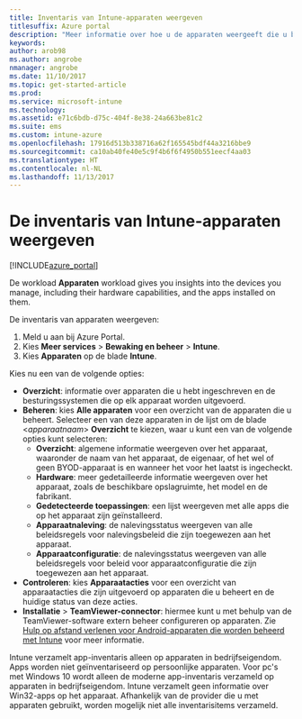 ```yaml
---
title: Inventaris van Intune-apparaten weergeven
titlesuffix: Azure portal
description: "Meer informatie over hoe u de apparaten weergeeft die u beheert met Intune en over de hardware en geïnstalleerde apps."
keywords: 
author: arob98
ms.author: angrobe
nmanager: angrobe
ms.date: 11/10/2017
ms.topic: get-started-article
ms.prod: 
ms.service: microsoft-intune
ms.technology: 
ms.assetid: e71c6bdb-d75c-404f-8e38-24a663be81c2
ms.suite: ems
ms.custom: intune-azure
ms.openlocfilehash: 17916d513b338716a62f165545bdf44a3216bbe9
ms.sourcegitcommit: ca10ab40fe40e5c9f4b6f6f4950b551eecf4aa03
ms.translationtype: HT
ms.contentlocale: nl-NL
ms.lasthandoff: 11/13/2017
---
```

# <a name="how-to-view-intune-device-inventory"></a>De inventaris van Intune-apparaten weergeven


[!INCLUDE[azure_portal](./includes/azure_portal.md)]

De workload **Apparaten** workload gives you insights into the devices you manage, including their hardware capabilities, and the apps installed on them. 

De inventaris van apparaten weergeven:

1. Meld u aan bij Azure Portal.
2. Kies **Meer services** > **Bewaking en beheer** > **Intune**.
3. Kies **Apparaten** op de blade **Intune**.

Kies nu een van de volgende opties:

- **Overzicht**: informatie over apparaten die u hebt ingeschreven en de besturingssystemen die op elk apparaat worden uitgevoerd.
- **Beheren**: kies **Alle apparaten** voor een overzicht van de apparaten die u beheert.
    Selecteer een van deze apparaten in de lijst om de blade <*apparaatnaam*> **Overzicht** te kiezen, waar u kunt een van de volgende opties kunt selecteren:
    - **Overzicht**: algemene informatie weergeven over het apparaat, waaronder de naam van het apparaat, de eigenaar, of het wel of geen BYOD-apparaat is en wanneer het voor het laatst is ingecheckt.
    - **Hardware**: meer gedetailleerde informatie weergeven over het apparaat, zoals de beschikbare opslagruimte, het model en de fabrikant.
    - **Gedetecteerde toepassingen**: een lijst weergeven met alle apps die op het apparaat zijn geïnstalleerd.
    - **Apparaatnaleving**: de nalevingsstatus weergeven van alle beleidsregels voor nalevingsbeleid die zijn toegewezen aan het apparaat.
    - **Apparaatconfiguratie**: de nalevingsstatus weergeven van alle beleidsregels voor beleid voor apparaatconfiguratie die zijn toegewezen aan het apparaat.
- **Controleren**: kies **Apparaatacties** voor een overzicht van apparaatacties die zijn uitgevoerd op apparaten die u beheert en de huidige status van deze acties.
- **Installatie** > **TeamViewer-connector**: hiermee kunt u met behulp van de TeamViewer-software extern beheer configureren op apparaten. Zie [Hulp op afstand verlenen voor Android-apparaten die worden beheerd met Intune](/intune/device-profile-android-teamviewer) voor meer informatie.

Intune verzamelt app-inventaris alleen op apparaten in bedrijfseigendom. Apps worden niet geïnventariseerd op persoonlijke apparaten. Voor pc's met Windows 10 wordt alleen de moderne app-inventaris verzameld op apparaten in bedrijfseigendom. Intune verzamelt geen informatie over Win32-apps op het apparaat. Afhankelijk van de provider die u met apparaten gebruikt, worden mogelijk niet alle inventarisitems verzameld.
